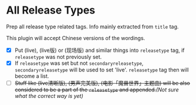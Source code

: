 # All Release Types

Prep all release type related tags. Info mainly extracted from `title` tag.

This plugin will accept Chinese versions of the wordings.

- [x] Put (live), (live版) or (现场版) and similar things into `releasetype` tag, if `releasetype` was not previously set.
- [x] If `releasetype` was set but not `secondaryreleasetype`, `secondaryreleasetype` will be used to set 'live'. `releasetype` tag then will become a list.
- [ ] ~~Stuff like (live清晰版), (男声完美版), (电影「魔兽世界」主题曲) will be also considered to be a part of the `releasetype` and appended.~~_(Not sure what the correct way is yet)_
